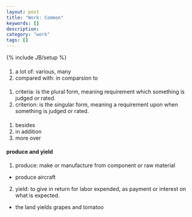 ```yaml
---
layout: post
title: "Work: Common"
keywords: []
description: 
category: "work"
tags: []
---
```

{% include JB/setup %}


#### 
1. a lot of: various, many
2. compared with: in comparsion to 
####
1. criteria: is the plural form, meaning requirement which something is judged or rated.
2. criterion: is the singular form, meaning a requirement upon when something is judged or rated.

####
1. besides
2. in addition
3. more over

#### produce and yield
1. produce: make or manufacture from component or raw material
- produce aircraft
2. yield: to give in return for labor expended, as payment or interest on what is expected.
- the land yields grapes and tomatoo


